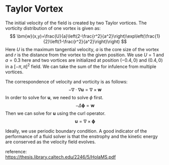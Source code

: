 # Taylor Vortex

The initial velocity of the field is created by two Taylor vortices.
The vorticity distribution of one vortex is given as:
$$
    \bm{w}(x,y)=\frac{U}{a}\left(2-\frac{r^2}{a^2}\right)\exp\left(\frac{1}{2}\left(1-\frac{r^2}{a^2}\right)\right)
$$
Here $U$ is the maximum tangential velocity, $a$ is the core size of the vortex and $r$ is the distance from the vortex to the given position. We use $U=1$ and $a=0.3$ here and two vortices are initialized at position $(-0.4,0)$ and $(0.4,0)$ in a $[-\pi,\pi]^2$ field.
We can take the sum of the for infulence from multiple vortices.

The correspondence of velocity and vorticity is as follows:
$$
  -\nabla\cdot\nabla\bm{u}=\nabla\times\bm{w}
$$
In order to solve for $\bm{u}$, we need to solve $\phi$ first.
$$
    -\Delta \bm{\phi}=\bm{w}
$$
Then we can solve for $\bm{u}$ using the curl operator.
$$
    \bm{u}=\nabla\times\bm{\phi}
$$

Ideally, we use periodic boundary condition. A good indicator of the performance of a fluid solver is that the enstrophy and the kinetic energy are conserved as the velocity field evolves.

reference:\
https://thesis.library.caltech.edu/2246/5/HolaMS.pdf